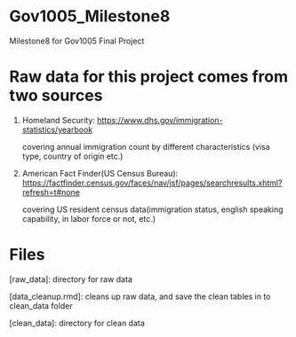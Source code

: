 # Gov1005_Milestone8
Milestone8 for Gov1005 Final Project

# Raw data for this project comes from two sources

1. Homeland Security: 
https://www.dhs.gov/immigration-statistics/yearbook

    covering annual immigration count by different characteristics (visa type, country of origin etc.)

2. American Fact Finder(US Census Bureau): https://factfinder.census.gov/faces/nav/jsf/pages/searchresults.xhtml?refresh=t#none

    covering US resident census data(immigration status, english speaking capability, in labor force or not, etc.)
    
# Files
[raw_data]: directory for raw data

[data_cleanup.rmd]: cleans up raw data, and save the clean tables in to clean_data folder

[clean_data]: directory for clean data



